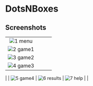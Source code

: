 # DotsNBoxes

## Screenshots
|||||
|:----------------------------------------:|:-----------------------------------------:|:-----------------------------------------:|:-----------------------------------------:|
|![1 menu](https://github.com/Anubhav099/MAD-Lab-Programs-VTU-6thSEM/assets/124192174/3cb5733d-acb9-475b-a715-f42cc2b13bd0)
 | ![2 game1](https://github.com/Anubhav099/MAD-Lab-Programs-VTU-6thSEM/assets/124192174/07ea440c-002d-48a8-bbce-45081287f513)
 | ![3 game2](https://github.com/Anubhav099/MAD-Lab-Programs-VTU-6thSEM/assets/124192174/607d4cb2-ab0d-4770-8d53-5eb6fc3162fa)
 | ![4 game3](https://github.com/Anubhav099/MAD-Lab-Programs-VTU-6thSEM/assets/124192174/f51a83a9-0214-4be3-9502-fb88fc094d55)
 |
| ![5 game4](https://github.com/Anubhav099/MAD-Lab-Programs-VTU-6thSEM/assets/124192174/11ea4ef7-2288-4252-9e97-f5d04583518c)
 | ![6 results](https://github.com/Anubhav099/MAD-Lab-Programs-VTU-6thSEM/assets/124192174/6346da60-c39f-4432-9081-0c411a87246e)
 | ![7 help](https://github.com/Anubhav099/MAD-Lab-Programs-VTU-6thSEM/assets/124192174/a6036a6b-dd96-4b58-991d-6468a96d2370)
 | |